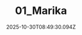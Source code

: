 ---
title: "01_Marika"
description: ""
image: "/uploads/photos/1761814170090-01_Marika.webp"
thumbnail: "/uploads/photos/1761814170090-01_Marika-thumb.webp"
width: 4000
height: 6000
featured: false
date: 2025-10-30T08:49:30.094Z
order: 0
---